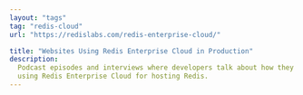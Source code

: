```yaml
---
layout: "tags"
tag: "redis-cloud"
url: "https://redislabs.com/redis-enterprise-cloud/"

title: "Websites Using Redis Enterprise Cloud in Production"
description:
  Podcast episodes and interviews where developers talk about how they are
  using Redis Enterprise Cloud for hosting Redis.
---
```

